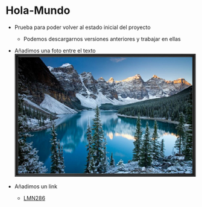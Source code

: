 # Hola-Mundo

- Prueba para poder volver al estado inicial del proyecto
  - Podemos descargarnos versiones anteriores y trabajar en ellas

- Añadimos una foto entre el texto
  ![Descripción de la imagen](Fotos/paisaje-2.jpg)

- Añadimos un link
   - [LMN286](https://github.com/lmn286/Hola-Mundo)
